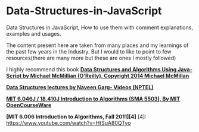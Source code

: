 # Data-Structures-in-JavaScript
Data Structures in JavaScript, How to use them with comment explanations, examples and usages.

The content present here are taken from many places and my learnings of the past few years in the Industry.
But I would to like to point to few resources(there are many more but these are ones I mostly followed)

I highly recommend this book **[Data Structures and Algorithms Using Java‐ Script by Michael McMillian (O’Reilly). Copyright 2014 Michael McMillan][1]**

[1]: "http://shop.oreilly.com/product/0636920029557.do" "DSA"

**[Data Structures lectures by Naveen Garg- Videos (NPTEL)][2]**

[2]: https://www.youtube.com/watch?v=zWg7U0OEAoE&list=PLBF3763AF2E1C572F "DSA"

**[MIT 6.046J / 18.410J Introduction to Algorithms (SMA 5503), By MIT OpenCourseWare][3]**

[3]: https://www.youtube.com/watch?v=JPyuH4qXLZ0&list=PL8B24C31197EC371C "DSA"

**[MIT 6.006 Introduction to Algorithms, Fall 2011][4]**
[4]: https://www.youtube.com/watch?v=HtSuA80QTyo
